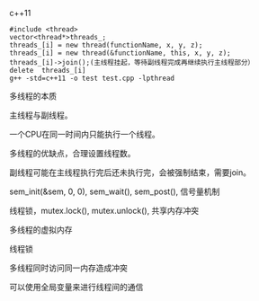 c++11

	#include <thread>
	vector<thread*>threads_;
	threads_[i] = new thread(functionName, x, y, z);
	threads_[i] = new thread(&functionName, this, x, y, z);
	threads_[i]->join();(主线程挂起，等待副线程完成再继续执行主线程部分）
	delete	threads_[i]
	g++ -std=c++11 -o test test.cpp -lpthread

多线程的本质

主线程与副线程。

一个CPU在同一时间内只能执行一个线程。

多线程的优缺点，合理设置线程数。

副线程可能在主线程执行完后还未执行完，会被强制结束，需要join。


sem_init(&sem, 0, 0), sem_wait(), sem_post(), 信号量机制

线程锁，mutex.lock(), mutex.unlock(), 共享内存冲突

多线程的虚拟内存

线程锁

多线程同时访问同一内存造成冲突

可以使用全局变量来进行线程间的通信



